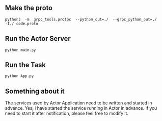 ## Make the proto
```
python3  -m  grpc_tools.protoc  --python_out=./  --grpc_python_out=./  -I./ code.proto
```


## Run the Actor Server

```
python main.py
```

## Run the Task

```
python App.py
```

## Something about it

The services used by Actor Application need to be written and started in advance.
Yes, I have started the service running in Actor in advance. If you need to start it after notification, please feel free to modify it.